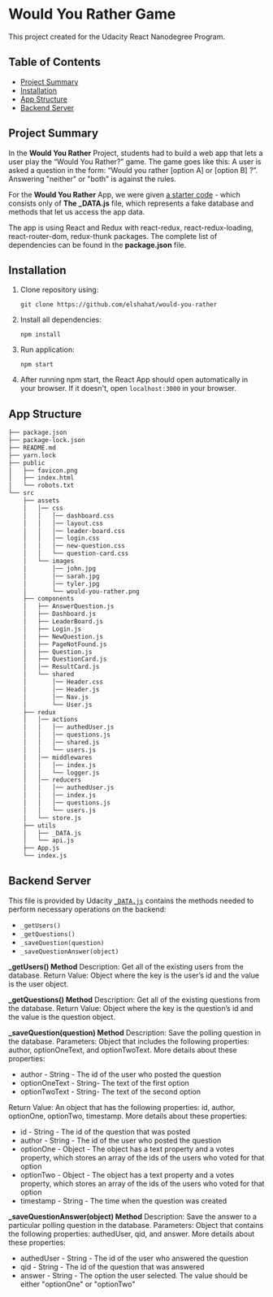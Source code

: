 # Would You Rather Game

This project created for the Udacity React Nanodegree Program.

## Table of Contents

* [Project Summary](#project-summary)
* [Installation](#installation)
* [App Structure](#app-structure)
* [Backend Server](#backend-server)

## Project Summary

In the **Would You Rather** Project, students had to build a web app that lets a user play the “Would You Rather?” game. The game goes like this: A user is asked a question in the form: “Would you rather [option A] or [option B] ?”. Answering "neither" or "both" is against the rules.

For the **Would You Rather** App, we were given [a starter code](https://github.com/udacity/reactnd-project-would-you-rather-starter) - which consists only of **The _DATA.js** file, which represents a fake database and methods that let us access the app data.

The app is using React and Redux with react-redux, react-redux-loading, react-router-dom, redux-thunk packages. The complete list of dependencies can be found in the **package.json** file.

## Installation
1. Clone repository using:

   `git clone https://github.com/elshahat/would-you-rather`

2.  Install all dependencies:

    `npm install`

3. Run application:

   `npm start`

4. After running npm start, the React App should open automatically in your browser. If it doesn't, open `localhost:3000` in your browser.

## App Structure
```bash
├── package.json
├── package-lock.json
├── README.md
├── yarn.lock
├── public
│   ├── favicon.png
│   ├── index.html
│   └── robots.txt
└── src
    ├── assets
    │   │── css
    │   │   │── dashboard.css
    │   │   │── layout.css
    │   │   │── leader-board.css
    │   │   │── login.css
    │   │   │── new-question.css
    │   │   └── question-card.css
    │   └── images
    │       │── john.jpg
    │       │── sarah.jpg
    │       │── tyler.jpg
    │       └── would-you-rather.png
    ├── components
    │   ├── AnswerQuestion.js
    │   ├── Dashboard.js
    │   ├── LeaderBoard.js
    │   ├── Login.js
    │   ├── NewQuestion.js
    │   ├── PageNotFound.js
    │   ├── Question.js
    │   ├── QuestionCard.js
    │   │── ResultCard.js
    │   └── shared
    │       │── Header.css
    │       │── Header.js
    │       │── Nav.js
    │       └── User.js
    ├── redux
    │   │── actions
    │   │   │── authedUser.js
    │   │   │── questions.js
    │   │   │── shared.js
    │   │   └── users.js
    │   │── middlewares
    │   │   │── index.js
    │   │   └── logger.js
    │   │── reducers
    │   │   │── authedUser.js
    │   │   │── index.js
    │   │   │── questions.js
    │   │   └── users.js
    │   └── store.js
    ├── utils
    │   ├── _DATA.js
    │   └── api.js
    ├── App.js
    └── index.js
```

## Backend Server

This file is provided by Udacity [`_DATA.js`](src/utils/_DATA.js) contains the methods needed to perform necessary operations on the backend:

* `_getUsers()`
* `_getQuestions()`
* `_saveQuestion(question)`
* `_saveQuestionAnswer(object)`

**_getUsers() Method**
Description: Get all of the existing users from the database.
Return Value: Object where the key is the user’s id and the value is the user object.

**_getQuestions() Method**
Description: Get all of the existing questions from the database.
Return Value: Object where the key is the question’s id and the value is the question object.

**_saveQuestion(question) Method**
Description: Save the polling question in the database.
Parameters: Object that includes the following properties: author, optionOneText, and optionTwoText. More details about these properties:

* author - String - The id of the user who posted the question
* optionOneText - String- The text of the first option
* optionTwoText - String- The text of the second option

Return Value: An object that has the following properties: id, author, optionOne, optionTwo, timestamp. More details about these properties:

* id - String - The id of the question that was posted
* author - String - The id of the user who posted the question
* optionOne - Object - The object has a text property and a votes property, which stores an array of the ids of the users who voted for that option
* optionTwo - Object - The object has a text property and a votes property, which stores an array of the ids of the users who voted for that option
* timestamp - String - The time when the question was created

**_saveQuestionAnswer(object) Method**
Description: Save the answer to a particular polling question in the database. Parameters: Object that contains the following properties: authedUser, qid, and answer. More details about these properties:

* authedUser - String - The id of the user who answered the question
* qid - String - The id of the question that was answered
* answer - String - The option the user selected. The value should be either "optionOne" or "optionTwo"
